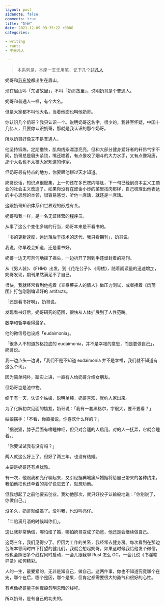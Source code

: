 ```yaml
---
layout: post
sidenote: false
comments: true
title: "奶哥"
date: 2021-12-09 03:35:22 +0800
categories:

- writing
- rants
- 不是凡人

---
```


> 本系列是，本座一支无用笔，记下几个[非凡人](/categories/bu-shi-fan-ren/)

奶哥和[苏东坡](/2021/09/cheer-me-up/)都出生在眉山。

现在眉山叫「东坡故里」，不叫「奶哥故里」，说明奶哥是个普通人。

奶哥和普通人一样，有个大名。

但是大家都不叫他大名，当着他面也叫他奶哥。

你认识几个奶哥？我只认识一个。说明奶哥这名字，很少的。我甚至怀疑，中国十几亿人，只要你认识奶哥，那就是我认识的那个奶哥。

所以奶哥好像又不是普通人。

他坚持锻炼，定期撸铁，肌肉线条漂漂亮亮。但和大部分健身爱好者的轩昂气宇不同，奶哥总是眉头紧锁，嘴还嚯着，有点像咬了烟斗的大力水手，又有点像冯唐，那个大名也不太被大家知道的作家。

但奶哥最有特点的地方，你要跟他聊过天才知道。

奶哥说话，知识点很密集，上一句还在多巴胺内啡肽，下一句已经到资本主义工商业的社会主义改造了。如果你没有在邱金小炒的菜里找肉那样，自己梳理出他表达的中心思想的本领，很容易感觉，听他一席话，就还是一席话。

这跟奶哥知识体系和世界观的形成有关。

奶哥和我一样，是一名无证经营的程序员。

从事了这么个变化多端的行当，奶哥本来是不看书的。

「书的更新速度，远远落后于技术的迭代，我只看期刊」，奶哥说。

我说，你早晚会知道，还是看书好。

奶哥一边无可奈何地摇了摇头，一边拆开了刚到手还塑封着的期刊。

从《男人装》、《FHM》出发，到《花花公子》、《阁楼》，随着阅读量的迅速增加，奶哥发现，期刊果然满足不了自己。

很快，我就经常看到他抱着《查泰莱夫人的情人》做压力测试，或者捧着《肉蒲团》打包刚刚编译好的 artifacts。

「还是看书好啊」，奶哥说。

发现看书好后，奶哥研究的范围，很快从人体扩展到了人性范畴。

数学和哲学看得最多。

他的微信号也设成「eudaimonia」。

「很多人不知道苏格拉底的 eudaimonia，并不是幸福的意思，而是要做自己」，奶哥说。

我一边点头一边说，「我们不是不知道 eudaimonia 并不是幸福，我们就不知道有这么个词」。

因为简单纯朴，踏实上进，一直有人给奶哥介绍女朋友。

但奶哥岂是池中物。

终于有一天，认识个姑娘，聪明单纯，奶哥喜欢，就约人家出来。

为了化解初次见面的尴尬，奶哥说：「我有一套黑格尔，字很大，要不要看？」

姑娘摆手：「不看，你直接说，你喜欢什么样的？」

「据说猫，脖子后面有嗜睡神经，但只对合适的人启用。对的人一抚弄，它就会睡着。」

「你要试试我有没有吗？」

两人就这么好上了。但好了两三年，也没有结婚。

主要是奶哥还有点犹豫。

有一次，他跟我和亮仔聊起来，又引经据典地痛斥婚姻将给自己带来的各种约束。我怕他把也还单着的亮仔说进去了，就想劝他。

但我想起了之前他要去创业，我劝他那次，就只好投子认输般地说：「你别说了，你做自己。」

没多久，奶哥就结婚了。没叫我，也没叫亮仔。

「二胎满月酒的时候叫你们」。

这让我非常确信，哪怕结了婚，哪怕奶哥变成了奶爸，他还是会继续做自己。

这两三年，我们见得少了。但因为工作的关系，我经常去健身房。每次看到在那边苦练本领同时四下打望的健儿们，我就会想起奶哥。如果这时候我给他发个微信，他也会照旧多个线程同时启动，一会儿跟我聊 Rust 怎么 GC，一会儿说《书淫艳异录》如何精彩。

人的一生，最要紧的，无非是知自己，做自己。这两件事，你也不知道究竟哪个在先，哪个在后，哪个是因，哪个是果，但肯定都需要很大的勇气和很好的心性。

有点像奶哥量子纠缠般忽明忽暗的线程。

所以奶哥，是有自己的功夫的。
